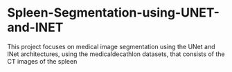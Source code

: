 # Spleen-Segmentation-using-UNET-and-INET
This project focuses on medical image segmentation using the UNet and INet architectures, using the medicaldecathlon datasets, that consists of the CT images of the spleen
